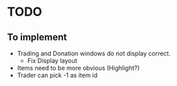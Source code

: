 # TODO

## To implement

- Trading and Donation windows do not display correct.
    - Fix Display layout
- Items need to be more obvious (Highlight?)
- Trader can pick -1 as item id
